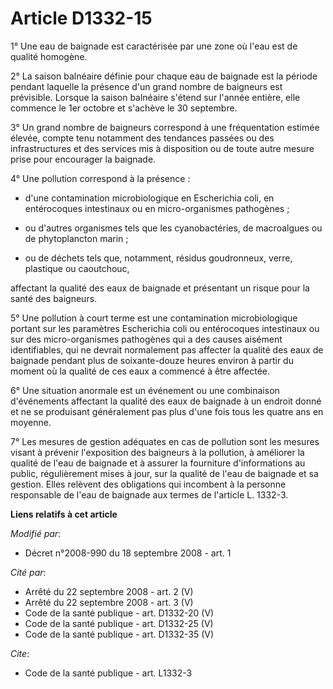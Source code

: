 # Article D1332-15

1° Une eau de baignade est caractérisée par une zone où l'eau est de qualité homogène. 

2° La saison balnéaire définie pour chaque eau de baignade est la période pendant laquelle la présence d'un grand nombre de
baigneurs est prévisible. Lorsque la saison balnéaire s'étend sur l'année entière, elle commence le 1er octobre et s'achève
le 30 septembre. 

3° Un grand nombre de baigneurs correspond à une fréquentation estimée élevée, compte tenu notamment des tendances passées ou
des infrastructures et des services mis à disposition ou de toute autre mesure prise pour encourager la baignade. 

4° Une pollution correspond à la présence :

- d'une contamination microbiologique en Escherichia coli, en entérocoques intestinaux ou en micro-organismes pathogènes ;

- ou d'autres organismes tels que les cyanobactéries, de macroalgues ou de phytoplancton marin ;

- ou de déchets tels que, notamment, résidus goudronneux, verre, plastique ou caoutchouc, 

affectant la qualité des eaux de baignade et présentant un risque pour la santé des baigneurs. 

5° Une pollution à court terme est une contamination microbiologique portant sur les paramètres Escherichia coli ou
entérocoques intestinaux ou sur des micro-organismes pathogènes qui a des causes aisément identifiables, qui ne devrait
normalement pas affecter la qualité des eaux de baignade pendant plus de soixante-douze heures environ à partir du moment où
la qualité de ces eaux a commencé à être affectée. 

6° Une situation anormale est un événement ou une combinaison d'événements affectant la qualité des eaux de baignade à un
endroit donné et ne se produisant généralement pas plus d'une fois tous les quatre ans en moyenne. 

7° Les mesures de gestion adéquates en cas de pollution sont les mesures visant à prévenir l'exposition des baigneurs à la
pollution, à améliorer la qualité de l'eau de baignade et à assurer la fourniture d'informations au public, régulièrement
mises à jour, sur la qualité de l'eau de baignade et sa gestion. Elles relèvent des obligations qui incombent à la personne
responsable de l'eau de baignade aux termes de l'article L. 1332-3.

**Liens relatifs à cet article**

_Modifié par_:

  - Décret n°2008-990 du 18 septembre 2008 - art. 1

_Cité par_:

  - Arrêté du 22 septembre 2008 - art. 2 (V)
  - Arrêté du 22 septembre 2008 - art. 3 (V)
  - Code de la santé publique - art. D1332-20 (V)
  - Code de la santé publique - art. D1332-25 (V)
  - Code de la santé publique - art. D1332-35 (V)

_Cite_:

  - Code de la santé publique - art. L1332-3
